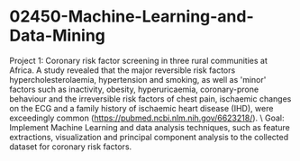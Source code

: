 # 02450-Machine-Learning-and-Data-Mining

Project 1: Coronary risk factor screening in three rural communities at Africa. A study revealed that the major reversible risk factors hypercholesterolaemia, hypertension and smoking, as well as 'minor' factors such as inactivity, obesity, hyperuricaemia, coronary-prone behaviour and the irreversible risk factors of chest pain, ischaemic changes on the ECG and a family history of ischaemic heart disease (IHD), were exceedingly common (https://pubmed.ncbi.nlm.nih.gov/6623218/). \\
Goal: Implement Machine Learning and data analysis techniques, such as feature extractions, visualization and principal component analysis to the collected dataset for coronary risk factors.
